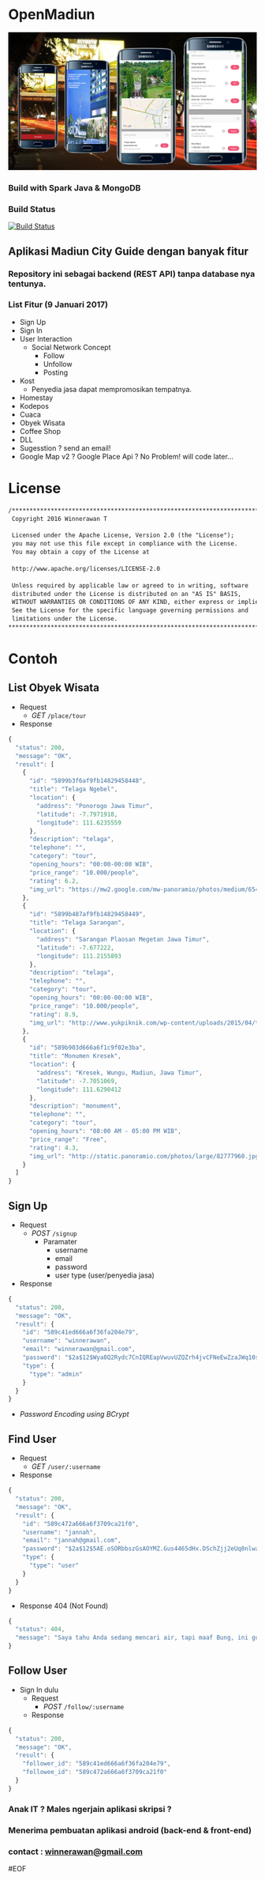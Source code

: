 # OpenMadiun
![alt tag](https://raw.githubusercontent.com/winnerawan/openmadiun/master/sss.png)
### Build with Spark Java & MongoDB
### Build Status 
[![Build Status](https://api.travis-ci.org/winnerawan/openmadiun.svg?branch=master)](https://travis-ci.org/winnerawan/openmadiun)

## Aplikasi Madiun City Guide dengan banyak fitur
### Repository ini sebagai backend (REST API) tanpa database nya tentunya.
### List Fitur (9 Januari 2017)
  * Sign Up
  * Sign In
  * User Interaction
    * Social Network Concept
      * Follow
      * Unfollow
      * Posting
  * Kost
    * Penyedia jasa dapat mempromosikan tempatnya.
  * Homestay
  * Kodepos
  * Cuaca
  * Obyek Wisata
  * Coffee Shop
  * DLL
  * Sugesstion ? send an email!
  * Google Map v2 ? Google Place Api ? No Problem! will code later...
  
# License 
```html
/****************************************************************************
 Copyright 2016 Winnerawan T

 Licensed under the Apache License, Version 2.0 (the "License");
 you may not use this file except in compliance with the License.
 You may obtain a copy of the License at

 http://www.apache.org/licenses/LICENSE-2.0

 Unless required by applicable law or agreed to in writing, software
 distributed under the License is distributed on an "AS IS" BASIS,
 WITHOUT WARRANTIES OR CONDITIONS OF ANY KIND, either express or implied.
 See the License for the specific language governing permissions and
 limitations under the License.
****************************************************************************/
```
  
# Contoh 

## List Obyek Wisata
  * Request
    * _GET_ ```/place/tour```
  * Response
```js
{
  "status": 200,
  "message": "OK",
  "result": [
    {
      "id": "5899b3f6af9fb14829458448",
      "title": "Telaga Ngebel",
      "location": {
        "address": "Ponorogo Jawa Timur",
        "latitude": -7.7971918,
        "longitude": 111.6235559
      },
      "description": "telaga",
      "telephone": "",
      "category": "tour",
      "opening_hours": "00:00-00:00 WIB",
      "price_range": "10.000/people",
      "rating": 6.2,
      "img_url": "https://mw2.google.com/mw-panoramio/photos/medium/65434049.jpg"
    },
    {
      "id": "5899b487af9fb14829458449",
      "title": "Telaga Sarangan",
      "location": {
        "address": "Sarangan Plaosan Megetan Jawa Timur",
        "latitude": -7.677222,
        "longitude": 111.2155893
      },
      "description": "telaga",
      "telephone": "",
      "category": "tour",
      "opening_hours": "00:00-00:00 WIB",
      "price_range": "10.000/people",
      "rating": 8.9,
      "img_url": "http://www.yukpiknik.com/wp-content/uploads/2015/04/telaga-sarangan-3-1.jpg"
    },
    {
      "id": "589b903d666a6f1c9f02e3ba",
      "title": "Monumen Kresek",
      "location": {
        "address": "Kresek, Wungu, Madiun, Jawa Timur",
        "latitude": -7.7051069,
        "longitude": 111.6290412
      },
      "description": "monument",
      "telephone": "",
      "category": "tour",
      "opening_hours": "08:00 AM - 05:00 PM WIB",
      "price_range": "Free",
      "rating": 4.3,
      "img_url": "http://static.panoramio.com/photos/large/82777960.jpg"
    }
  ]
}
```
  
## Sign Up
  * Request
    * _POST_ ```/signup```
      * Paramater
          * username
          * email
          * password
          * user type (user/penyedia jasa)
  * Response
  
```js
{
  "status": 200,
  "message": "OK",
  "result": {
    "id": "589c41ed666a6f36fa204e79",
    "username": "winnerawan",
    "email": "winnerawan@gmail.com",
    "password": "$2a$12$Wya8Q2Rydc7CnIQREapVwuvUZQZrh4jvCFNeEwZzaJWq10sciS4VC",
    "type": {
      "type": "admin"
    }
  }
}
```
  * _Password Encoding using BCrypt_ 
  
## Find User
  * Request 
     * _GET_ ```/user/:username```
  * Response
```js
{
  "status": 200,
  "message": "OK",
  "result": {
    "id": "589c472a666a6f3709ca21f0",
    "username": "jannah",
    "email": "jannah@gmail.com",
    "password": "$2a$12$5AE.oSORbbszGsAOYMZ.Gus4465dHx.DSchZjj2eUq0nlwaKIvzCy",
    "type": {
      "type": "user"
    }
  }
}
```
  * Response 404 (Not Found)
  
```js
{
  "status": 404,
  "message": "Saya tahu Anda sedang mencari air, tapi maaf Bung, ini gurun!"
}
```

## Follow User
 * Sign In dulu
   * Request 
     * _POST_ ```/follow/:username```
   * Response 
```js
{
  "status": 200,
  "message": "OK",
  "result": {
    "follower_id": "589c41ed666a6f36fa204e79",
    "followee_id": "589c472a666a6f3709ca21f0"
  }
}
```  
  
    
### Anak IT ? Males ngerjain aplikasi skripsi ? 
### Menerima pembuatan aplikasi android (back-end & front-end)
### contact : winnerawan@gmail.com

#EOF  
  
  
  

  
